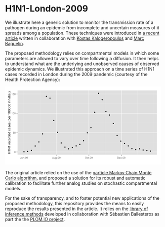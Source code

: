 H1N1-London-2009
================

We illustrate here a generic solution to monitor the transmission rate of a pathogen during an epidemic from incomplete and uncertain 
measures of it spreads among a population. These techniques were introduced in [a recent article][1] written in 
collaboration with [Kostas Kalogeropoulos][2] and [Marc Baguelin][3]. 

The proposed methodology relies on compartmental models in which some parameters are allowed to vary over time
following a diffusion. It then helps to understand what are the underlying and unobserved causes of observed epidemic 
dynamics. We illustrated this approach on a time series of H1N1 cases recorded in London during the 2009 pandemic 
(courtesy of the Health Protection Agency):

![data](https://github.com/JDureau/H1N1-London-2009/blob/master/images/data.png)

The original article relied on the use of the [particle Markov Chain Monte Carlo algorithm][4], and proposed a solution for 
its robust and automatic calibration to facilitate further analog studies on stochastic compartmental models. 

For the sake of transparency, and to foster potential new applications of the proposed methodology, this repository provides
the means to easily reproduce the results presented in the article. It relies on the [library of inference methods][5]
developed in collaboration with Sébastien Ballesteros as part the the [PLOM.IO project][6].


[1]: http://arxiv.org/abs/1203.5950       "Capturing the time-varying drivers of an epidemic using stochastic dynamical systems"
[2]: http://stats.lse.ac.uk/kalogeropoulos/ "Kostas Kalogeropoulos"
[3]: http://www.lshtm.ac.uk/aboutus/people/baguelin.marc "Marc Baguelin"
[4]: http://www.stats.ox.ac.uk/~doucet/andrieu_doucet_holenstein_PMCMC.pdf "Particle Markov Chain Monte Carlo"
[5]: https://github.com/plom-io/plom-pipe "plom-pipe"
[6]: www.plom.io "PLOM.IO"
